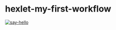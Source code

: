 # hexlet-my-first-workflow
[![say-hello](https://github.com/max9680/hexlet-my-first-workflow-/actions/workflows/say-hello.yml/badge.svg)](https://github.com/max9680/hexlet-my-first-workflow-/actions/workflows/say-hello.yml)